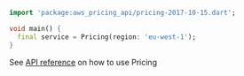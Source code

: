 ```dart
import 'package:aws_pricing_api/pricing-2017-10-15.dart';

void main() {
  final service = Pricing(region: 'eu-west-1');
}
```

See [API reference](https://pub.dev/documentation/aws_pricing_api/latest/pricing-2017-10-15/Pricing-class.html) on how to use Pricing
